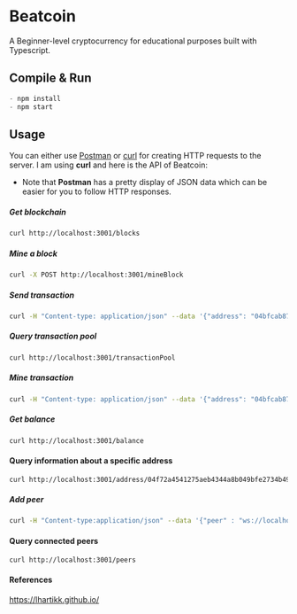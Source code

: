 # Beatcoin

A Beginner-level cryptocurrency for educational purposes built with Typescript.

## Compile & Run

```javascript
- npm install
- npm start
```

## Usage

You can either use [Postman](https://www.postman.com/) or [curl](https://curl.haxx.se/) for creating HTTP requests to the server. I am using <b>curl</b> and here is the API of Beatcoin:

* Note that <b>Postman</b> has a pretty display of JSON data which can be easier for you to follow HTTP responses.

##### Get blockchain

```bash
curl http://localhost:3001/blocks
```

##### Mine a block

```bash
curl -X POST http://localhost:3001/mineBlock
```

##### Send transaction

```bash
curl -H "Content-type: application/json" --data '{"address": "04bfcab8722991ae774db48f934ca79cfb7dd991229153b9f732ba5334aafcd8e7266e47076996b55a14bf9913ee3145ce0cfc1372ada8ada74bd287450313534b", "amount" : 35}' http://localhost:3001/sendTransaction
```

##### Query transaction pool

```bash
curl http://localhost:3001/transactionPool
```

##### Mine transaction

```bash
curl -H "Content-type: application/json" --data '{"address": "04bfcab8722991ae774db48f934ca79cfb7dd991229153b9f732ba5334aafcd8e7266e47076996b55a14bf9913ee3145ce0cfc1372ada8ada74bd287450313534b", "amount" : 35}' http://localhost:3001/mineTransaction
```

##### Get balance

```bash
curl http://localhost:3001/balance
```

#### Query information about a specific address

```bash
curl http://localhost:3001/address/04f72a4541275aeb4344a8b049bfe2734b49fe25c08d56918f033507b96a61f9e3c330c4fcd46d0854a712dc878b9c280abe90c788c47497e06df78b25bf60ae64
```

##### Add peer

```bash
curl -H "Content-type:application/json" --data '{"peer" : "ws://localhost:6001"}' http://localhost:3001/addPeer
```

#### Query connected peers

```bash
curl http://localhost:3001/peers
```

#### References

https://lhartikk.github.io/
